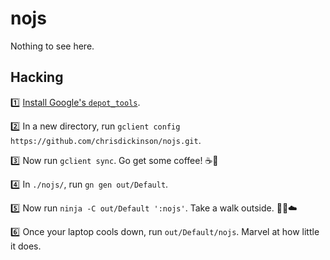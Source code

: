 # nojs

Nothing to see here.

## Hacking

:one: [Install Google's `depot_tools`][depot-tools].

:two: In a new directory, run `gclient config https://github.com/chrisdickinson/nojs.git`.

:three: Now run `gclient sync`. Go get some coffee! :coffee::runner:

:four: In `./nojs/`, run `gn gen out/Default`.

:five: Now run `ninja -C out/Default ':nojs'`. Take a walk outside. :walking::deciduous_tree::cloud:

:six: Once your laptop cools down, run `out/Default/nojs`. Marvel at how little it does.

[depot-tools]: https://www.chromium.org/developers/how-tos/install-depot-tools
